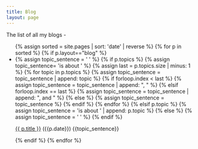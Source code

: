 ```yaml
---
title: Blog
layout: page
---
```


The list of all my blogs -

<ul>
{% assign sorted = site.pages | sort: 'date' | reverse %}
{% for p in sorted %}
{% if p.layout=="blog" %}
<li>
{% assign topic_sentence = ' ' %}
{% if p.topics %}
    {% assign topic_sentence= 'is about ' %}
    {% assign last =  p.topics.size | minus: 1 %}
    {% for topic in p.topics %}
        {% assign topic_sentence = topic_sentence | append: topic %}
        {% if forloop.index < last %}
           {% assign topic_sentence = topic_sentence | append: ", " %}
        {% elsif forloop.index == last %}
           {% assign topic_sentence = topic_sentence | append: ", and " %}
        {% else %}
            {% assign topic_sentence = topic_sentence %}
        {% endif %}
    {% endfor %}
{% elsif p.topic %}
    {% assign topic_sentence = 'is about ' | append: p.topic %}
{% else %}
    {% assign topic_sentence = ' ' %}
{% endif %}

<a href="{{ p.url}}">{{ p.title }}</a> <span class="muted">({{p.date}}) {{topic_sentence}}</span>
</li>
{% endif %}
{% endfor %}
</ul>